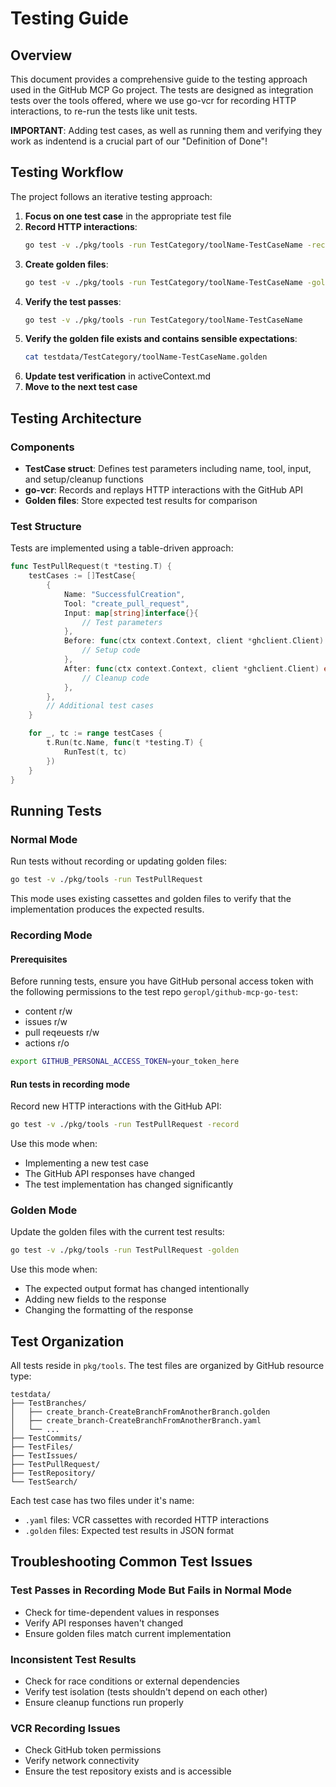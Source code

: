 # Testing Guide

## Overview

This document provides a comprehensive guide to the testing approach used in the GitHub MCP Go project. The tests are designed as integration tests over the tools offered, where we use go-vcr for recording HTTP interactions, to re-run the tests like unit tests.

**IMPORTANT**: Adding test cases, as well as running them and verifying they work as indentend is a crucial part of our "Definition of Done"!

## Testing Workflow

The project follows an iterative testing approach:

1. **Focus on one test case** in the appropriate test file
2. **Record HTTP interactions**:
   ```bash
   go test -v ./pkg/tools -run TestCategory/toolName-TestCaseName -record
   ```
3. **Create golden files**:
   ```bash
   go test -v ./pkg/tools -run TestCategory/toolName-TestCaseName -golden
   ```
4. **Verify the test passes**:
   ```bash
   go test -v ./pkg/tools -run TestCategory/toolName-TestCaseName
   ```
5. **Verify the golden file exists and contains sensible expectations**:
   ```bash
   cat testdata/TestCategory/toolName-TestCaseName.golden
   ```
6. **Update test verification** in activeContext.md
7. **Move to the next test case**

## Testing Architecture

### Components

- **TestCase struct**: Defines test parameters including name, tool, input, and setup/cleanup functions
- **go-vcr**: Records and replays HTTP interactions with the GitHub API
- **Golden files**: Store expected test results for comparison

### Test Structure

Tests are implemented using a table-driven approach:

```go
func TestPullRequest(t *testing.T) {
    testCases := []TestCase{
        {
            Name: "SuccessfulCreation",
            Tool: "create_pull_request",
            Input: map[string]interface{}{
                // Test parameters
            },
            Before: func(ctx context.Context, client *ghclient.Client) error {
                // Setup code
            },
            After: func(ctx context.Context, client *ghclient.Client) error {
                // Cleanup code
            },
        },
        // Additional test cases
    }

    for _, tc := range testCases {
        t.Run(tc.Name, func(t *testing.T) {
            RunTest(t, tc)
        })
    }
}
```

## Running Tests

### Normal Mode

Run tests without recording or updating golden files:

```bash
go test -v ./pkg/tools -run TestPullRequest
```

This mode uses existing cassettes and golden files to verify that the implementation produces the expected results.

### Recording Mode

#### Prerequisites

Before running tests, ensure you have GitHub personal access token with the following permissions to the test repo `geropl/github-mcp-go-test`:
 - content r/w
 - issues r/w
 - pull reqeuests r/w
 - actions r/o

```bash
export GITHUB_PERSONAL_ACCESS_TOKEN=your_token_here
```

#### Run tests in recording mode

Record new HTTP interactions with the GitHub API:

```bash
go test -v ./pkg/tools -run TestPullRequest -record
```

Use this mode when:
- Implementing a new test case
- The GitHub API responses have changed
- The test implementation has changed significantly

### Golden Mode

Update the golden files with the current test results:

```bash
go test -v ./pkg/tools -run TestPullRequest -golden
```

Use this mode when:
- The expected output format has changed intentionally
- Adding new fields to the response
- Changing the formatting of the response

## Test Organization

All tests reside in `pkg/tools`. The test files are organized by GitHub resource type:

```
testdata/
├── TestBranches/
│   ├── create_branch-CreateBranchFromAnotherBranch.golden
│   ├── create_branch-CreateBranchFromAnotherBranch.yaml
│   └── ...
├── TestCommits/
├── TestFiles/
├── TestIssues/
├── TestPullRequest/
├── TestRepository/
└── TestSearch/
```

Each test case has two files under it's name:
- `.yaml` files: VCR cassettes with recorded HTTP interactions
- `.golden` files: Expected test results in JSON format

## Troubleshooting Common Test Issues

### Test Passes in Recording Mode But Fails in Normal Mode
- Check for time-dependent values in responses
- Verify API responses haven't changed
- Ensure golden files match current implementation

### Inconsistent Test Results
- Check for race conditions or external dependencies
- Verify test isolation (tests shouldn't depend on each other)
- Ensure cleanup functions run properly

### VCR Recording Issues
- Check GitHub token permissions
- Verify network connectivity
- Ensure the test repository exists and is accessible

